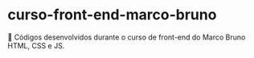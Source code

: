 # curso-front-end-marco-bruno
🐔 Códigos desenvolvidos durante o curso de front-end do Marco Bruno HTML, CSS e JS.
